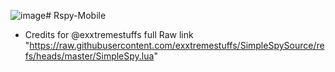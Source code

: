 ![image](https://github.com/user-attachments/assets/6d3d1490-6d73-4d65-925a-e77b6e202a4c)# Rspy-Mobile
- Credits for @exxtremestuffs
full Raw link "https://raw.githubusercontent.com/exxtremestuffs/SimpleSpySource/refs/heads/master/SimpleSpy.lua"
